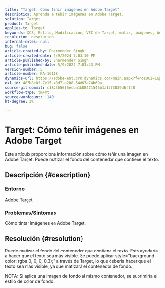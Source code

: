 ```yaml
---
title: "Target: Cómo teñir imágenes en Adobe Target"
description: Aprenda a teñir imágenes en Adobe Target.
solution: Target
product: Target
applies-to: Target
keywords: KCS, Estilo, Modificación, VEC de Target, matiz, imágenes, Adobe Target
resolution: Resolution
internal-notes: null
bug: false
article-created-by: Dharmender Singh
article-created-date: 5/9/2024 7:03:10 PM
article-published-by: Dharmender Singh
article-published-date: 5/9/2024 7:03:43 PM
version-number: 5
article-number: KA-16168
dynamics-url: https://adobe-ent.crm.dynamics.com/main.aspx?forceUCI=1&pagetype=entityrecord&etn=knowledgearticle&id=c0b589c3-360e-ef11-9f8a-6045bd006b25
exl-id: 487b8e0f-7e15-40d7-a208-54d67a74b69a
source-git-commit: c1873656f5ecba1b88471546b1a1b73839d6ff48
workflow-type: tm+mt
source-wordcount: '140'
ht-degree: 3%

---
```


# Target: Cómo teñir imágenes en Adobe Target


Este artículo proporciona información sobre cómo teñir una imagen en Adobe Target. Puede matizar el fondo del contenedor que contiene el texto.

## Descripción {#description}


### <b>Entorno</b>

Adobe Target

### <b>Problemas/Síntomas</b>

Cómo tintar imágenes en Adobe Target.


## Resolución {#resolution}


Puede matizar el fondo del contenedor que contiene el texto. Esto ayudaría a hacer que el texto sea más visible.
Se puede aplicar style=&quot;background-color: rgba(0, 0, 0, 0.3);&quot; a través de Target, lo que debería hacer que el texto sea más visible, ya que matizará el contenedor de fondo.

NOTA: Si aplica una imagen de fondo al mismo contenedor, se suprimiría el estilo de color de fondo.
